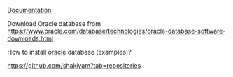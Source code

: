 [Documentation](https://github.com/sergeyzolotukhin/patterns/wiki/virtual-machine-home)

Download Oracle database from https://www.oracle.com/database/technologies/oracle-database-software-downloads.html

How to install oracle database (examples)? 

https://github.com/shakiyam?tab=repositories